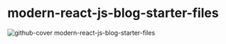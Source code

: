 # modern-react-js-blog-starter-files
![github-cover](https://github.com/mdalmamunit427/modern-react-js-blog-starter-files/assets/96342744/99119d03-b207-4f72-a0df-7d68011f3c64)
modern-react-js-blog-starter-files
